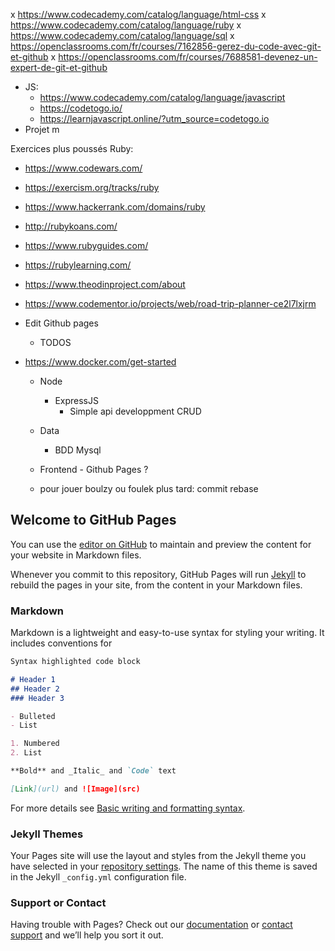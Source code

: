 x https://www.codecademy.com/catalog/language/html-css
x https://www.codecademy.com/catalog/language/ruby
x https://www.codecademy.com/catalog/language/sql
x https://openclassrooms.com/fr/courses/7162856-gerez-du-code-avec-git-et-github
x https://openclassrooms.com/fr/courses/7688581-devenez-un-expert-de-git-et-github
- JS:
    - https://www.codecademy.com/catalog/language/javascript
    - https://codetogo.io/
    - https://learnjavascript.online/?utm_source=codetogo.io
- Projet m

Exercices plus poussés Ruby:
  - https://www.codewars.com/
  - https://exercism.org/tracks/ruby
  - https://www.hackerrank.com/domains/ruby
  - http://rubykoans.com/
  - https://www.rubyguides.com/
  - https://rubylearning.com/

- https://www.theodinproject.com/about
- https://www.codementor.io/projects/web/road-trip-planner-ce2l7lxjrm


- Edit Github pages
  - TODOS
- https://www.docker.com/get-started
  - Node
    - ExpressJS
      - Simple api developpment CRUD
  - Data
    - BDD Mysql 
  - Frontend - Github Pages ?        
 
  - pour jouer boulzy ou foulek plus tard: commit rebase 


## Welcome to GitHub Pages

You can use the [editor on GitHub](https://github.com/fabuliqiao/fabuliqiao.github.io/edit/main/README.md) to maintain and preview the content for your website in Markdown files.

Whenever you commit to this repository, GitHub Pages will run [Jekyll](https://jekyllrb.com/) to rebuild the pages in your site, from the content in your Markdown files.

### Markdown

Markdown is a lightweight and easy-to-use syntax for styling your writing. It includes conventions for

```markdown
Syntax highlighted code block

# Header 1
## Header 2
### Header 3

- Bulleted
- List

1. Numbered
2. List

**Bold** and _Italic_ and `Code` text

[Link](url) and ![Image](src)
```

For more details see [Basic writing and formatting syntax](https://docs.github.com/en/github/writing-on-github/getting-started-with-writing-and-formatting-on-github/basic-writing-and-formatting-syntax).

### Jekyll Themes

Your Pages site will use the layout and styles from the Jekyll theme you have selected in your [repository settings](https://github.com/fabuliqiao/fabuliqiao.github.io/settings/pages). The name of this theme is saved in the Jekyll `_config.yml` configuration file.

### Support or Contact

Having trouble with Pages? Check out our [documentation](https://docs.github.com/categories/github-pages-basics/) or [contact support](https://support.github.com/contact) and we’ll help you sort it out.

